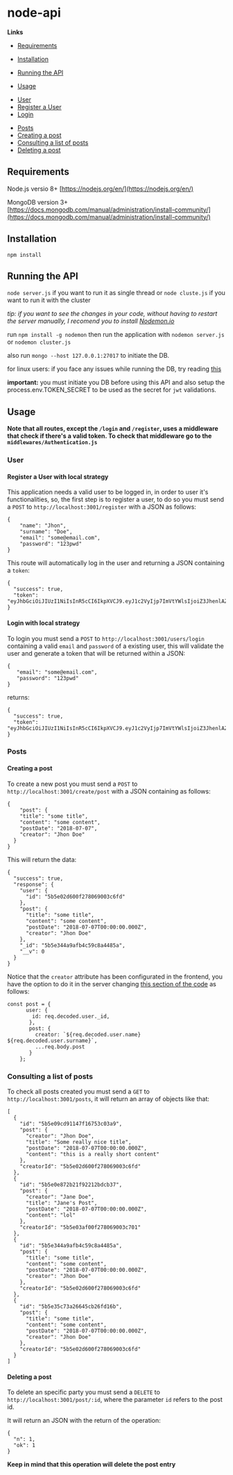 # node-api

**Links**

- [Requirements](https://github.com/ThiagoDallacqua/node-api/blob/master/README.md#requirements)

+ [Installation](https://github.com/ThiagoDallacqua/node-api/blob/master/README.md#installation)

* [Running the API](https://github.com/ThiagoDallacqua/node-api/blob/master/README.md#runnig-the-api)

+ [Usage](https://github.com/ThiagoDallacqua/node-api/blob/master/README.md#usage)

- [User](https://github.com/ThiagoDallacqua/node-api/blob/master/README.md#user)
- [Register a User](https://github.com/ThiagoDallacqua/node-api/blob/master/README.md#register-a-user)
- [Login](https://github.com/ThiagoDallacqua/node-api/blob/master/README.md#login)

* [Posts](https://github.com/ThiagoDallacqua/node-api/blob/master/README.md#posts)
* [Creating a post](https://github.com/ThiagoDallacqua/node-api/blob/master/README.md#creating-a-post)
* [Consulting a list of posts](https://github.com/ThiagoDallacqua/node-api/blob/master/README.md#consulting-a-list-of-posts)
* [Deleting a post](https://github.com/ThiagoDallacqua/node-api/blob/master/README.md#deleting-a-post)

## Requirements

Node.js versio 8+ [https://nodejs.org/en/](https://nodejs.org/en/)

MongoDB version 3+ [https://docs.mongodb.com/manual/administration/install-community/](https://docs.mongodb.com/manual/administration/install-community/)

## Installation

`npm install`

## Running the API

`node server.js` if you want to run it as single thread or `node cluste.js` if you want to run it with the cluster

_tip: if you want to see the changes in your code, without having to restart the server manually, I recomend you to install [Nodemon.io](https://nodemon.io/)_

run `npm install -g nodemon` then run the application with `nodemon server.js` or `nodemon cluster.js`

also run `mongo --host 127.0.0.1:27017` to initiate the DB.

for linux users: if you face any issues while running the DB, try reading [this](https://docs.mongodb.com/manual/tutorial/install-mongodb-on-ubuntu/#start-mongodb)

**important:** you must initiate you DB before using this API and also setup the process.env.TOKEN_SECRET to be used as the secret for `jwt` validations.

## Usage

**Note that all routes, except the `/login` and `/register`, uses a middleware that check if there's a valid token. To check that middleware go to the
`middlewares/Authentication.js`**

### User

#### Register a User with local strategy

This application needs a valid user to be logged in, in order to user it's functionalities, so, the first step is to register a user, to do so
you must send a `POST` to `http://localhost:3001/register` with a JSON as follows:

```
{
	"name": "Jhon",
	"surname": "Doe",
	"email": "some@email.com",
	"password": "123pwd"
}
```

This route will automatically log in the user and returning a JSON containing a `token`:

```
{
  "success": true,
  "token": "eyJhbGciOiJIUzI1NiIsInR5cCI6IkpXVCJ9.eyJ1c2VyIjp7ImVtYWlsIjoiZ3JhenlAZW1haWwuY29tIiwibmFtZSI6IkdyYXp5Iiwic3VybmFtZSI6IkRhbGxhY3F1YSIsIl9pZCI6IjViNWUwM2FmMDBmMjc4MDY5MDAzYzcwMSJ9LCJleHAiOjE1MzI4OTE1ODQsImlhdCI6MTUzMjg4Nzk4NH0.7fav8Ax6jAjU3LFpgyFCMfLsNTnImRR7J_llgcmuzMY"
}
```

#### Login with local strategy

To login you must send a `POST` to `http://localhost:3001/users/login` containing
a valid `email` and `password` of a existing user, this will validate the user and generate a token that will be returned within a JSON:

 ```
{
	"email": "some@email.com",
	"password": "123pwd"
}
```

returns:

```
{
  "success": true,
  "token": "eyJhbGciOiJIUzI1NiIsInR5cCI6IkpXVCJ9.eyJ1c2VyIjp7ImVtYWlsIjoiZ3JhenlAZW1haWwuY29tIiwibmFtZSI6IkdyYXp5Iiwic3VybmFtZSI6IkRhbGxhY3F1YSIsIl9pZCI6IjViNWUwM2FmMDBmMjc4MDY5MDAzYzcwMSJ9LCJleHAiOjE1MzI4OTE1ODQsImlhdCI6MTUzMjg4Nzk4NH0.7fav8Ax6jAjU3LFpgyFCMfLsNTnImRR7J_llgcmuzMY"
}
```

### Posts

#### Creating a post

To create a new post you must send a `POST` to `http://localhost:3001/create/post` with a JSON containing as follows:
```
{
	"post": {
    "title": "some title",
    "content": "some content",
    "postDate": "2018-07-07",
    "creator": "Jhon Doe"
  }
}
```

This will return the data:

```
{
  "success": true,
  "response": {
    "user": {
      "id": "5b5e02d600f278069003c6fd"
    },
    "post": {
      "title": "some title",
      "content": "some content",
      "postDate": "2018-07-07T00:00:00.000Z",
      "creator": "Jhon Doe"
    },
    "_id": "5b5e344a9afb4c59c8a4485a",
    "__v": 0
  }
}
```

Notice that the `creator` attribute has been configurated in the frontend, you have the option to do it in the server changing [this section of the code](https://github.com/ThiagoDallacqua/node-api/blob/01fe66645d0ce8e861b18d7393e626e3927fcde9/controllers/posts.js#L10) as follows:

```
const post = {
      user: {
        id: req.decoded.user._id,
       },
       post: {
         creator: `${req.decoded.user.name} ${req.decoded.user.surname}`,
         ...req.body.post
       }
    };
```

### Consulting a list of posts

To check all posts created you must send a `GET` to `http://localhost:3001/posts`,
it will return an array of objects like that:

```
[
  {
    "id": "5b5e09cd91147f16753c03a9",
    "post": {
      "creator": "Jhon Doe",
      "title": "Some really nice title",
      "postDate": "2018-07-07T00:00:00.000Z",
      "content": "this is a really short content"
    },
    "creatorId": "5b5e02d600f278069003c6fd"
  },
  {
    "id": "5b5e0e872b21f92212bdcb37",
    "post": {
      "creator": "Jane Doe",
      "title": "Jane's Post",
      "postDate": "2018-07-07T00:00:00.000Z",
      "content": "lol"
    },
    "creatorId": "5b5e03af00f278069003c701"
  },
  {
    "id": "5b5e344a9afb4c59c8a4485a",
    "post": {
      "title": "some title",
      "content": "some content",
      "postDate": "2018-07-07T00:00:00.000Z",
      "creator": "Jhon Doe"
    },
    "creatorId": "5b5e02d600f278069003c6fd"
  },
  {
    "id": "5b5e35c73a26645cb26fd16b",
    "post": {
      "title": "some title",
      "content": "some content",
      "postDate": "2018-07-07T00:00:00.000Z",
      "creator": "Jhon Doe"
    },
    "creatorId": "5b5e02d600f278069003c6fd"
  }
]
```

#### Deleting a post

To delete an specific party you must send a `DELETE` to `http://localhost:3001/post/:id`, where the parameter `id` refers to the post id.

It will return an JSON with the return of the operation:

```
{
  "n": 1,
  "ok": 1
}
```

**Keep in mind that this operation will delete the post entry**